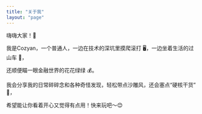 ```yaml
---
title: "关于我"
layout: "page"
---
```


嗨嗨大家！👋 

我是Cozyan，一个普通人，一边在技术的深坑里摸爬滚打 🖥️，一边坐着生活的过山车 🎢，

还顺便瞄一眼金融世界的花花绿绿 💰。

我会分享我的日常碎碎念和各种奇怪发现，轻松带点沙雕风，还会塞点“硬核干货” 🥩，

希望能让你看着开心又觉得有点用！快来玩吧～😊